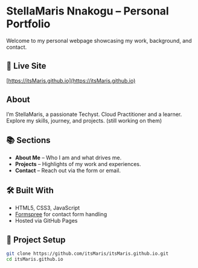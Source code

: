 # StellaMaris Nnakogu – Personal Portfolio

Welcome to my personal webpage showcasing my work, background, and contact.

## 🚀 Live Site

[https://itsMaris.github.io](https://itsMaris.github.io) 

## About

I’m StellaMaris, a passionate Techyst. Cloud Practitioner and a learner.  
Explore my skills, journey, and projects. (still working on them)

## 📚 Sections

- **About Me** – Who I am and what drives me.
- **Projects** – Highlights of my work and experiences.
- **Contact** – Reach out via the form or email.

## 🛠️ Built With

- HTML5, CSS3, JavaScript
- [Formspree](https://formspree.io) for contact form handling
- Hosted via GitHub Pages

## 📂 Project Setup

```bash
git clone https://github.com/itsMaris/itsMaris.github.io.git
cd itsMaris.github.io

